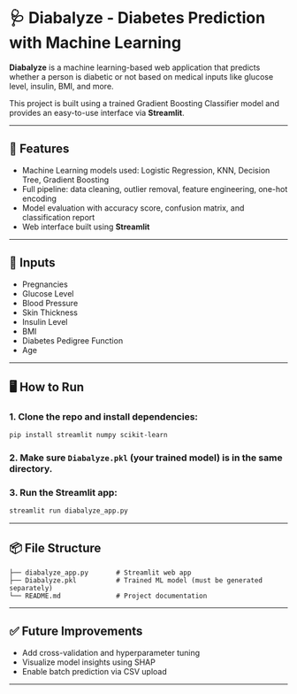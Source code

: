 # 🩺 Diabalyze - Diabetes Prediction with Machine Learning

**Diabalyze** is a machine learning-based web application that predicts whether a person is diabetic or not based on medical inputs like glucose level, insulin, BMI, and more.

This project is built using a trained Gradient Boosting Classifier model and provides an easy-to-use interface via **Streamlit**.

---

## 🚀 Features
- Machine Learning models used: Logistic Regression, KNN, Decision Tree, Gradient Boosting
- Full pipeline: data cleaning, outlier removal, feature engineering, one-hot encoding
- Model evaluation with accuracy score, confusion matrix, and classification report
- Web interface built using **Streamlit**

---

## 🧪 Inputs
- Pregnancies
- Glucose Level
- Blood Pressure
- Skin Thickness
- Insulin Level
- BMI
- Diabetes Pedigree Function
- Age

---

## 🖥️ How to Run

### 1. Clone the repo and install dependencies:
```bash
pip install streamlit numpy scikit-learn
```

### 2. Make sure `Diabalyze.pkl` (your trained model) is in the same directory.

### 3. Run the Streamlit app:
```bash
streamlit run diabalyze_app.py
```

---

## 📦 File Structure
```
├── diabalyze_app.py       # Streamlit web app
├── Diabalyze.pkl          # Trained ML model (must be generated separately)
└── README.md              # Project documentation
```

---

## ✅ Future Improvements
- Add cross-validation and hyperparameter tuning
- Visualize model insights using SHAP
- Enable batch prediction via CSV upload

---
